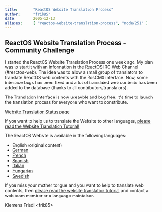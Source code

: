 ```yaml
---
title:       "ReactOS Website Translation Process"
author:      "frik85"
date:        2005-12-13
aliases:     [ "reactos-website-translation-process", "node/251" ]
---
```


<h2>ReactOS Website Translation Process - Community Challenge</h2>
<p>I started the ReactOS Website Translation Process one week ago. My plan was to start it with an information in the ReactOS IRC Web Channel (#reactos-web). The idea was to allow a small group of translators to translate ReactOS web contents with the RosCMS interface.
Now, some interface bugs has been fixed and a lot of translated web contents has been added to the database (thanks to all contributors/translators).</p>
<p>The Translation Interface is now useavble and bug free. It's time to launch the translation process for everyone who want to constribute.</p>

<p><a href="http://www.reactos.org/roscms/?page=webstatus">Website Translation Status page</a></p>

<p>If you want to help us to translate the Website to other languages, <a href="http://www.reactos.org/?page=dev_homepage">please read the Website Translation Tutorial!</a></p>

<p>The ReactOS Website is available in the following languages:</p>
<ul>
<li><a href="http://www.reactos.org/?page=index&amp;lang=en">English</a> (original content)</li>
<li><a href="http://www.reactos.org/?page=index&amp;lang=de">German</a></li>
<li><a href="http://www.reactos.org/?page=index&amp;lang=fr">French</a></li>
<li><a href="http://www.reactos.org/?page=index&amp;lang=es">Spanish</a></li>
<li><a href="http://www.reactos.org/?page=index&amp;lang=it">Italian</a></li>
<li><a href="http://www.reactos.org/?page=index&amp;lang=hu">Hungarian</a></li>
<li><a href="http://www.reactos.org/?page=index&amp;lang=sv">Swedish</a></li>
</ul>
<p>If you miss your mother tongue and you want to help to translate web contents, then <a href="http://www.reactos.org/?page=dev_homepage">please read the website translation tutorial</a> and contact a web team member or a language maintainer.</p>
<p>Klemens Friedl &lt;frik85&gt;</p>
